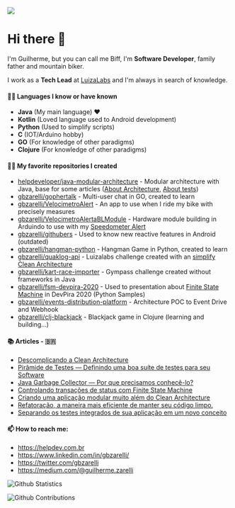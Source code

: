![](http://estruyf-github.azurewebsites.net/api/VisitorHit?user=gbzarelli&repo=gbzarelli&countColorcountColor)

<h1>Hi there 👋</h1>

I'm Guilherme, but you can call me Biff, I'm **Software Developer**, family father and mountain biker.

I work as a **Tech Lead** at [LuizaLabs](https://luizalabs.com) and I'm always in search of knowledge.

#### 👨‍💻 Languages I know or have known

- **Java** (My main language) ❤️
- **Kotlin** (Loved language used to Android development)
- **Python** (Used to simplify scripts)
- **C** (IOT/Arduino hobby)
- **GO** (For knowledge of other paradigms)
- **Clojure** (For knowledge of other paradigms)

#### 👨‍💻 My favorite repositories I created
- [helpdeveloper/java-modular-architecture](https://github.com/helpdeveloper/java-modular-architecture) - Modular architecture with Java, base for some articles ([About Architecture](https://medium.com/luizalabs/criando-uma-aplica%C3%A7%C3%A3o-modular-muito-al%C3%A9m-do-clean-architecture-5dde3687c5d6), [About tests](https://medium.com/luizalabs/separando-os-testes-integrados-de-sua-aplica%C3%A7%C3%A3o-em-um-novo-conceito-4f511ebb53a4))
- [gbzarelli/gophertalk](https://github.com/gbzarelli/gophertalk) - Multi-user chat in GO, created to learn
- [gbzarelli/VelocimetroAlert](https://github.com/gbzarelli/VelocimetroAlerta) - An app to use when I ride my bike with precisely measures
- [gbzarelli/VelocimetroAlertaBLModule](https://github.com/gbzarelli/VelocimetroAlertaBLModule) - Hardware module building in Arduindo to use with my [Speedometer Alert]((https://github.com/gbzarelli/VelocimetroAlerta))
- [gbzarelli/githubers](https://github.com/gbzarelli/githubers) - Used to know new reactive features in Android (outdated)
- [gbzarelli/hangman-python](https://github.com/gbzarelli/hangman-python) - Hangman Game in Python, created to learn
- [gbzarelli/quaklog-api](https://github.com/gbzarelli/quaklog-api) - Luizalabs challenge created with an [simplify Clean Architecture](https://medium.com/luizalabs/descomplicando-a-clean-architecture-cf4dfc4a1ac6)
- [gbzarelli/kart-race-importer](https://github.com/gbzarelli/kart-race-importer) - Gympass challenge created without frameworks in Java
- [gbzarelli/fsm-devpira-2020](https://github.com/gbzarelli/fsm-devpira-2020) - Used to presentation about [Finite State Machine](https://medium.com/luizalabs/controlando-transa%C3%A7%C3%B5es-de-status-com-finite-state-machine-7f47b906174a) in DevPira 2020 (Python Samples)
- [gbzarelli/events-distribution-platform](https://github.com/gbzarelli/events-distribution-platform) - Architecture POC to Event Drive and Webhook
- [gbzarelli/clj-blackjack](https://github.com/gbzarelli/clj-blackjack) - Blackjack game in Clojure (learning and building...)

#### 📚 Articles - 🇧🇷

- [Descomplicando a Clean Architecture](https://medium.com/luizalabs/descomplicando-a-clean-architecture-cf4dfc4a1ac6)
- [Pirâmide de Testes — Definindo uma boa suíte de testes para seu Software](https://medium.com/luizalabs/pir%C3%A2mide-de-testes-definindo-uma-boa-su%C3%ADte-de-testes-para-seu-software-a6864886f29b)
- [Java Garbage Collector — Por que precisamos conhecê-lo?](https://medium.com/@guilherme.zarelli/java-garbage-collector-porque-precisamos-conhec%C3%AA-lo-9d26ebb0a6d8)
- [Controlando transações de status com Finite State Machine](https://medium.com/luizalabs/controlando-transa%C3%A7%C3%B5es-de-status-com-finite-state-machine-7f47b906174a)
- [Criando uma aplicação modular muito além do Clean Architecture](https://medium.com/luizalabs/criando-uma-aplica%C3%A7%C3%A3o-modular-muito-al%C3%A9m-do-clean-architecture-5dde3687c5d6)
- [Refatoração, a maneira mais eficiente de manter seu código limpo.](https://medium.com/luizalabs/refatora%C3%A7%C3%A3o-a-maneira-mais-eficiente-de-manter-seu-c%C3%B3digo-limpo-3f6439da90db)
- [Separando os testes integrados de sua aplicação em um novo conceito](https://medium.com/luizalabs/separando-os-testes-integrados-de-sua-aplica%C3%A7%C3%A3o-em-um-novo-conceito-4f511ebb53a4)

#### 📫 How to reach me:
- https://helpdev.com.br
- https://www.linkedin.com/in/gbzarelli/
- https://twitter.com/gbzarelli
- https://medium.com/@guilherme.zarelli


![Github Statistics](https://github-readme-stats.vercel.app/api/?username=gbzarelli&count_private=true&show_icons=true)

![Github Contributions](https://github-readme-streak-stats.herokuapp.com/?user=gbzarelli&hide_border=true)
